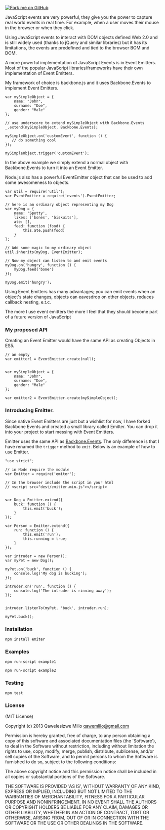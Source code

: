 
[![Fork me on GitHub][id_2]][id_1]
 
[id_1]: https://github.com/qawemlilo/emitter
[id_2]: https://s3.amazonaws.com/github/ribbons/forkme_right_darkblue_121621.png "Github"

JavaScript events are very powerful, they give you the power to capture real world events in real time. For example, when a user moves their mouse in the browser or when they click. 

Using JavaScript events to interact with DOM objects defined Web 2.0 and is still widely used (thanks to jQuery and similar libraries) but it has its limitations, the events are predefined and tied to the browser BOM and DOM. 

A more powerful implementation of JavaScript Events is in Event Emitters. Most of the popular JavaScript libraries/frameworks have their own implementation of Event Emitters.  

My framework of choice is backbone.js and it uses Backbone.Events to implement Event Emitters.  
    
    var mySimpleObject = {
        name: "John",
        surname: "Doe",
        gender: "Male"
    };
    
    // use underscore to extend mySimpleObject with Backbone.Events
    _.extend(mySimpleObject, Backbone.Events);
    
    mySimpleObject.on('customEvent', function () {
       // do something cool
    });
    
    mySimpleObject.trigger('customEvent');
    
    
In the above example we simply extend a normal object with Backbone.Events to turn it into an Event Emitter.

Node.js also has a powerful EventEmitter object that can be used to add some awesomeness to objects. 

    var util = require('util');
    var EventEmitter = require('events').EventEmitter;
    
    // here is an ordinary object representing my Dog
    var myDog = {
        name: 'Spotty',
        likes: ['bones', 'biskuits'],
        ate: [],
        feed: function (food) {
            this.ate.push(food)
        }               
    };
    
    // Add some magic to my ordinary object
    util.inherits(myDog, EventEmitter);
    
    // Now my object can listen to and emit events
    myDog.on('hungry', function () {
        myDog.feed('bone')
    });
    
    myDog.emit('hungry');

    
Using Event Emitters has many advantages; you can emit events when an object's state changes, objects can eavesdrop on other objects, reduces callback nesting, e.t.c.

The more I use event emitters the more I feel that they should become part of a future version of JavaScript 

### My proposed API
Creating an Event Emitter would have the same API as creating Objects in ES5.

    // an empty
    var emitter1 = EventEmitter.create(null);
    
    
    var mySimpleObject = {
        name: "John",
        surname: "Doe",
        gender: "Male"
    };
    
    var emitter2 = EventEmitter.create(mySimpleObject);


### Introducing Emitter.

Since native Event Emitters are just but a wishlist for now, I have forked Backbone Events and created a small library called Emitter. You can drop it into your project to start messing with Event Emitters.

Emitter uses the same API as [Backbone.Events](http://backbonejs.org/#Events). The only difference is that I have renamed the `trigger` method to `emit`. Below is an example of how to use Emitter.

    "use strict";
    
    // in Node require the module
    var Emitter = require('emiter');
    
    // In the browser include the script in your html 
    // <script src="dest/emitter.min.js"></script>
    
    
    var Dog = Emitter.extend({
        buck: function () {
            this.emit('buck');
        }
    });
    
    var Person = Emitter.extend({
        run: function () {
            this.emit('run');
            this.running = true;
        }
    });
    
    var intruder = new Person();
    var myPet = new Dog();
    
    myPet.on('buck', function () {
        console.log('My dog is bucking');
    });
    
    intruder.on('run', function () {
        console.log('The intruder is rinning away');
    });
    
    
    intruder.listenTo(myPet, 'buck', intruder.run);
    
    myPet.buck();


### Installation
    npm install emiter


### Examples
    
    npm run-script example1
    
    npm run-script example2


### Testing
    npm test


### License
(MIT License)

Copyright (c) 2013 Qawelesizwe Mlilo <qawemlilo@gmail.com>

Permission is hereby granted, free of charge, to any person obtaining a copy of this software and associated documentation files (the 'Software'), to deal in the Software without restriction, including without limitation the rights to use, copy, modify, merge, publish, distribute, sublicense, and/or sell copies of the Software, and to permit persons to whom the Software is furnished to do so, subject to the following conditions:

The above copyright notice and this permission notice shall be included in all copies or substantial portions of the Software.

THE SOFTWARE IS PROVIDED 'AS IS', WITHOUT WARRANTY OF ANY KIND, EXPRESS OR IMPLIED, INCLUDING BUT NOT LIMITED TO THE WARRANTIES OF MERCHANTABILITY, FITNESS FOR A PARTICULAR PURPOSE AND NONINFRINGEMENT. IN NO EVENT SHALL THE AUTHORS OR COPYRIGHT HOLDERS BE LIABLE FOR ANY CLAIM, DAMAGES OR OTHER LIABILITY, WHETHER IN AN ACTION OF CONTRACT, TORT OR OTHERWISE, ARISING FROM, OUT OF OR IN CONNECTION WITH THE SOFTWARE OR THE USE OR OTHER DEALINGS IN THE SOFTWARE.